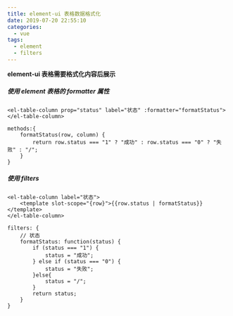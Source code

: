 ```yaml
---
title: element-ui 表格数据格式化
date: 2019-07-20 22:55:10
categories:
  - vue
tags:
  - element
  - filters
---
```


**element-ui 表格需要格式化内容后展示**

##### 使用 element 表格的 formatter 属性

```
<el-table-column prop="status" label="状态" :formatter="formatStatus"></el-table-column>

methods:{
    formatStatus(row, column) {
        return row.status === "1" ? "成功" : row.status === "0" ? "失败" : "/";
    }
}
```

<!--more-->

##### 使用 filters

```
<el-table-column label="状态">
    <template slot-scope="{row}">{{row.status | formatStatus}}</template>
</el-table-column>

filters: {
    // 状态
    formatStatus: function(status) {
        if (status === "1") {
            status = "成功";
        } else if (status === "0") {
            status = "失败";
        }else{
            status = "/";
        }
        return status;
    }
}
```
